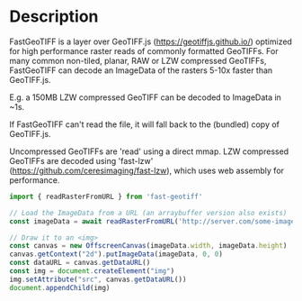 # Description
FastGeoTIFF is a layer over GeoTIFF.js (https://geotiffjs.github.io/) 
optimized for high performance raster reads of commonly formatted GeoTIFFs.
For many common non-tiled, planar, RAW or LZW compressed GeoTIFFs, FastGeoTIFF
can decode an ImageData of the rasters 5-10x faster than GeoTIFF.js.

E.g. a 150MB LZW compressed GeoTIFF can be decoded to ImageData in ~1s.

If FastGeoTIFF can't read the file, it will fall back to the (bundled) copy
of GeoTIFF.js.

Uncompressed GeoTIFFs are 'read' using a direct mmap. LZW compressed GeoTIFFs
are decoded using 'fast-lzw' (https://github.com/ceresimaging/fast-lzw), which uses web assembly for performance.

```javascript
import { readRasterFromURL } from 'fast-geotiff'

// Load the ImageData from a URL (an arraybuffer version also exists)
const imageData = await readRasterFromURL('http://server.com/some-image.tiff')

// Draw it to an <img>
const canvas = new OffscreenCanvas(imageData.width, imageData.height)
canvas.getContext("2d").putImageData(imageData, 0, 0)
const dataURL = canvas.getDataURL()
const img = document.createElement("img")
img.setAttribute("src", canvas.getDataURL())
document.appendChild(img)
```
